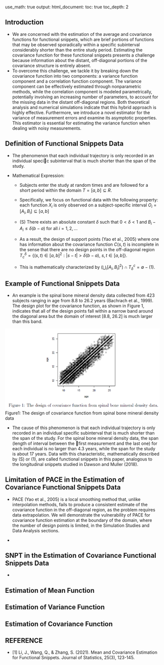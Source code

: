 ###
use_math: true 
output:
  html_document:
    toc: true
    toc_depth: 2
    
###

## Introduction
- We are concerned with the estimation of the average and covariance functions for functional snippets, which are brief portions of functions that may be observed sporadically within a specific subinterval considerably shorter than the entire study period. Estimating the covariance function for these functional snippets presents a challenge because information about the distant, off-diagonal portions of the covariance structure is entirely absent.
- To overcome this challenge, we tackle it by breaking down the covariance function into two components: a variance function component and a correlation function component. The variance component can be effectively estimated through nonparametric methods, while the correlation component is modeled parametrically, potentially involving an increasing number of parameters, to account for the missing data in the distant off-diagonal regions. Both theoretical analysis and numerical simulations indicate that this hybrid approach is highly effective. Furthermore, we introduce a novel estimator for the variance of measurement errors and examine its asymptotic properties. This estimator is essential for estimating the variance function when dealing with noisy measurements.

## Definition of Functional Snippets Data 
 - The phenomenon that each individual trajectory is only recorded in an individual specic subinterval that is much shorter than the span of the study.
 - Mathematical Expression: 

   - Subjects enter the study at random times and are followed for a short period within the domain $T = [a, b] \subseteq R$. 

   - Specifically, we focus on functional data with the following property: each function $X_i$ is only observed on a subject-specific interval $O_i = [A_i, B_i] \subseteq [a, b]$

   - (S) There exists an absolute constant $\delta$ such that $0 < \delta < 1$ and  $B_i - A_i \leq \delta(b - a)$ for all $i = 1, 2, \ldots$

   - As a result, the design of support points (Yao et al., 2005) where one has information about the covariance function $C(s, t)$ is incomplete in the sense that there are no design points in 
     the off-diagonal region $T_c^\delta = \{(s, t) \in [a, b]^2 : |s - t| > \delta(b - a),\ s, t \in [a, b]\}.$

   - This is mathematically characterized by ($\bigcup_i [A_i, B_i]^2) \cap T_{\delta}^{c} = \emptyset - (1)$.

## Example of Functional Snippets Data
  - An example is the spinal bone mineral density data collected from 423 subjects ranging in age from 8.8 to 26.2 years (Bachrach et al., 1999). The design plot for the covariance
function, as shown in Figure 1, indicates that all of the design points fall within a narrow band around the diagonal area but the domain of interest [8.8, 26.2] is much larger than this
band.

![Figure 1:The design of covariance function from spinal bone mineral density data](/images/age1.png)
Figure1: The design of covariance function from spinal bone mineral density data

 - The cause of this phenomenon is that each individual trajectory is only recorded in an individual specific subinterval that is much shorter than the span of the study. For the spinal bone mineral density data, the span (length of interval between the first measurement and the last one) for each individual is no larger than 4.3 years, while the span for the study is about 17 years. Data with this characteristic, mathematically described by (S) or (1), are called functional snippets in this paper, analogous to the longitudinal snippets studied in Dawson and Muller (2018).

## Limitation of PACE in the Estimation of Covariance Functional Snippets Data
 - PACE (Yao et al., 2005) is a local smoothing method that, unlike interpolation methods, fails to produce a consistent estimate of the covariance function in the off-diagonal region, as the problem requires data extrapolation. We will demonstrate the vulnerability of PACE for covariance function estimation at the boundary of the domain, where the number of design points is limited, in the Simulation Studies and Data Analysis sections.

 - 
  
## SNPT in the Estimation of Covariance Functional Snippets Data
 - 

  
## Estimation of Mean Function 

## Estimation of Variance Function 

## Estimation of Covariance Function 

 
## REFERENCE
- [1] Li, J., Wang, Q., & Zhang, S. (2021). Mean and Covariance Estimation for Functional Snippets. Journal of Statistics, 25(3), 123-145.























